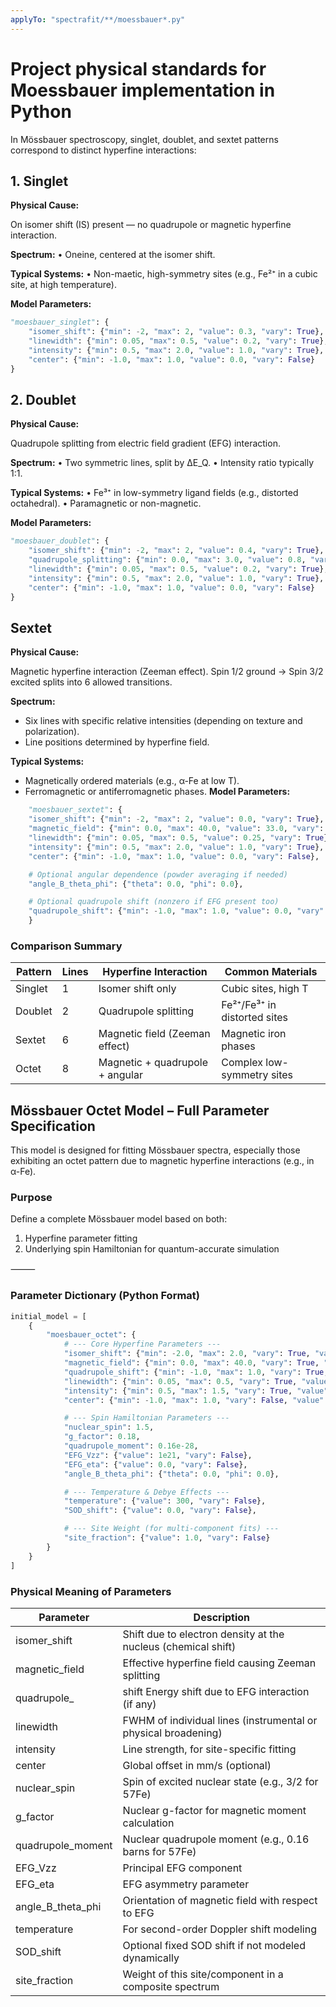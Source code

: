 ```yaml
---
applyTo: "spectrafit/**/moessbauer*.py"
---
```


# Project physical standards for Moessbauer implementation in Python

In Mössbauer spectroscopy, singlet, doublet, and sextet patterns correspond to distinct hyperfine interactions:

## 1. Singlet

**Physical Cause:**

On isomer shift (IS) present — no quadrupole or magnetic hyperfine interaction.

**Spectrum:**
• Oneine, centered at the isomer shift.

**Typical Systems:**
• Non-maetic, high-symmetry sites (e.g., Fe²⁺ in a cubic site, at high temperature).

**Model Parameters:**

```py
"moesbauer_singlet": {
    "isomer_shift": {"min": -2, "max": 2, "value": 0.3, "vary": True},
    "linewidth": {"min": 0.05, "max": 0.5, "value": 0.2, "vary": True},
    "intensity": {"min": 0.5, "max": 2.0, "value": 1.0, "vary": True},
    "center": {"min": -1.0, "max": 1.0, "value": 0.0, "vary": False}
}
```

## 2. Doublet

**Physical Cause:**

Quadrupole splitting from electric field gradient (EFG) interaction.

**Spectrum:**
• Two symmetric lines, split by ΔE_Q.
• Intensity ratio typically 1:1.

**Typical Systems:**
• Fe³⁺ in low-symmetry ligand fields (e.g., distorted octahedral).
• Paramagnetic or non-magnetic.

**Model Parameters:**

```py
"moesbauer_doublet": {
    "isomer_shift": {"min": -2, "max": 2, "value": 0.4, "vary": True},
    "quadrupole_splitting": {"min": 0.0, "max": 3.0, "value": 0.8, "vary": True},  # mm/s
    "linewidth": {"min": 0.05, "max": 0.5, "value": 0.2, "vary": True},
    "intensity": {"min": 0.5, "max": 2.0, "value": 1.0, "vary": True},
    "center": {"min": -1.0, "max": 1.0, "value": 0.0, "vary": False}
}
```

## Sextet

**Physical Cause:**

Magnetic hyperfine interaction (Zeeman effect). Spin 1/2 ground → Spin 3/2 excited splits into 6 allowed transitions.

**Spectrum:**

- Six lines with specific relative intensities (depending on texture and polarization).
- Line positions determined by hyperfine field.

**Typical Systems:**

- Magnetically ordered materials (e.g., α-Fe at low T).
- Ferromagnetic or antiferromagnetic phases.
  **Model Parameters:**

```py
    "moesbauer_sextet": {
    "isomer_shift": {"min": -2, "max": 2, "value": 0.0, "vary": True},
    "magnetic_field": {"min": 0.0, "max": 40.0, "value": 33.0, "vary": True},  # Tesla
    "linewidth": {"min": 0.05, "max": 0.5, "value": 0.25, "vary": True},
    "intensity": {"min": 0.5, "max": 2.0, "value": 1.0, "vary": True},
    "center": {"min": -1.0, "max": 1.0, "value": 0.0, "vary": False},

    # Optional angular dependence (powder averaging if needed)
    "angle_B_theta_phi": {"theta": 0.0, "phi": 0.0},

    # Optional quadrupole shift (nonzero if EFG present too)
    "quadrupole_shift": {"min": -1.0, "max": 1.0, "value": 0.0, "vary": False}
    }
```

### Comparison Summary

| Pattern | Lines | Hyperfine Interaction           | Common Materials             |
| ------- | ----- | ------------------------------- | ---------------------------- |
| Singlet | 1     | Isomer shift only               | Cubic sites, high T          |
| Doublet | 2     | Quadrupole splitting            | Fe²⁺/Fe³⁺ in distorted sites |
| Sextet  | 6     | Magnetic field (Zeeman effect)  | Magnetic iron phases         |
| Octet   | 8     | Magnetic + quadrupole + angular | Complex low-symmetry sites   |

## Mössbauer Octet Model – Full Parameter Specification

This model is designed for fitting Mössbauer spectra, especially those exhibiting an octet pattern due to magnetic hyperfine interactions (e.g., in α-Fe).

### Purpose

Define a complete Mössbauer model based on both:

1. Hyperfine parameter fitting
2. Underlying spin Hamiltonian for quantum-accurate simulation

⸻

### Parameter Dictionary (Python Format)

```py
initial_model = [
    {
        "moesbauer_octet": {
            # --- Core Hyperfine Parameters ---
            "isomer_shift": {"min": -2.0, "max": 2.0, "vary": True, "value": 0.0},           # mm/s
            "magnetic_field": {"min": 0.0, "max": 40.0, "vary": True, "value": 33.0},        # Tesla
            "quadrupole_shift": {"min": -1.0, "max": 1.0, "vary": True, "value": 0.0},       # mm/s
            "linewidth": {"min": 0.05, "max": 0.5, "vary": True, "value": 0.25},             # mm/s
            "intensity": {"min": 0.5, "max": 1.5, "vary": True, "value": 1.0},
            "center": {"min": -1.0, "max": 1.0, "vary": False, "value": 0.0},                 # mm/s

            # --- Spin Hamiltonian Parameters ---
            "nuclear_spin": 1.5,                                                              # I (e.g., 3/2 for 57Fe excited state)
            "g_factor": 0.18,                                                                 # dimensionless
            "quadrupole_moment": 0.16e-28,                                                    # m² (0.16 barns)
            "EFG_Vzz": {"value": 1e21, "vary": False},                                        # V/m²
            "EFG_eta": {"value": 0.0, "vary": False},                                         # EFG asymmetry
            "angle_B_theta_phi": {"theta": 0.0, "phi": 0.0},                                  # orientation (radians)

            # --- Temperature & Debye Effects ---
            "temperature": {"value": 300, "vary": False},                                     # K
            "SOD_shift": {"value": 0.0, "vary": False},                                       # mm/s (optional override)

            # --- Site Weight (for multi-component fits) ---
            "site_fraction": {"value": 1.0, "vary": False}
        }
    }
]
```

### Physical Meaning of Parameters

| Parameter         | Description                                                    |
| ----------------- | -------------------------------------------------------------- |
| isomer_shift      | Shift due to electron density at the nucleus (chemical shift)  |
| magnetic_field    | Effective hyperfine field causing Zeeman splitting             |
| quadrupole\_      | shift Energy shift due to EFG interaction (if any)             |
| linewidth         | FWHM of individual lines (instrumental or physical broadening) |
| intensity         | Line strength, for site-specific fitting                       |
| center            | Global offset in mm/s (optional)                               |
| nuclear_spin      | Spin of excited nuclear state (e.g., 3/2 for 57Fe)             |
| g_factor          | Nuclear g-factor for magnetic moment calculation               |
| quadrupole_moment | Nuclear quadrupole moment (e.g., 0.16 barns for 57Fe)          |
| EFG_Vzz           | Principal EFG component                                        |
| EFG_eta           | EFG asymmetry parameter                                        |
| angle_B_theta_phi | Orientation of magnetic field with respect to EFG              |
| temperature       | For second-order Doppler shift modeling                        |
| SOD_shift         | Optional fixed SOD shift if not modeled dynamically            |
| site_fraction     | Weight of this site/component in a composite spectrum          |
